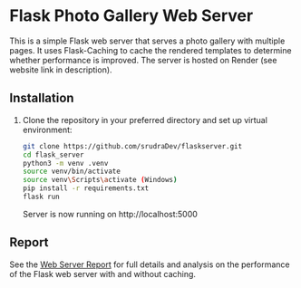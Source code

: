 # Flask Photo Gallery Web Server

This is a simple Flask web server that serves a photo gallery with multiple pages. It uses Flask-Caching to cache the rendered templates to determine whether performance is improved.
The server is hosted on Render (see website link in description).
## Installation
1. Clone the repository in your preferred directory and set up virtual environment:
    ```bash
    git clone https://github.com/srudraDev/flaskserver.git
    cd flask_server
    python3 -m venv .venv
    source venv/bin/activate
    source venv\Scripts\activate (Windows)
    pip install -r requirements.txt
    flask run
    ```
    Server is now running on http://localhost:5000

## Report

See the [Web Server Report](WebServerReport.pdf) for full details and analysis on the performance of the Flask web server with and without caching.


